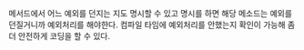 메서드에서 어느 예외를 던지는 지도 명시할 수 있고
명시를 하면 해당 메소드는 예외를 던질거니까 예외처리를 해야한다.
컴파일 타임에 예외처리를 안했는지 확인이 가능해 좀 더 안전하게 코딩을 할 수 있다.
